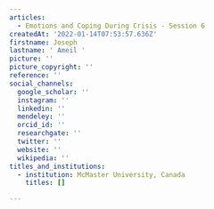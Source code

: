 ```yaml
---
articles:
  - Emotions and Coping During Crisis - Session 6
createdAt: '2022-01-14T07:53:57.636Z'
firstname: Joseph
lastname: ' Ameil '
picture: ''
picture_copyright: ''
reference: ''
social_channels:
  google_scholar: ''
  instagram: ''
  linkedin: ''
  mendeley: ''
  orcid_id: ''
  researchgate: ''
  twitter: ''
  website: ''
  wikipedia: ''
titles_and_institutions:
  - institution: McMaster University, Canada
    titles: []

---
```

